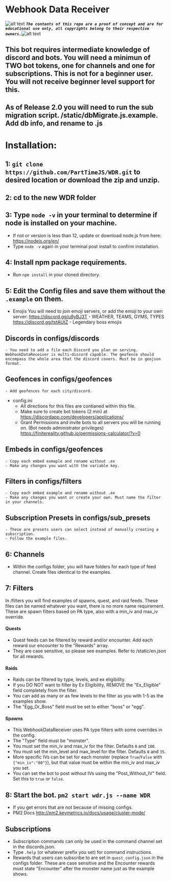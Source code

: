 <!-- define variables -->
[1.1]: http://i.imgur.com/M4fJ65n.png (ATTENTION)

# Webhook Data Receiver

![alt text][1.1] <strong><em>`The contents of this repo are a proof of concept and are for educational use only, all copyrights belong to their respective owners.`</em></strong>![alt text][1.1]<br/>

## This bot requires intermediate knowledge of discord and bots. You will need a minimun of TWO bot tokens, one for channels and one for subscriptions. This is **not** for a beginner user. You will not receive beginner level support for this.

## As of Release 2.0 you will need to run the sub migration script. /static/dbMigrate.js.example. Add db info, and rename to .js

# Installation:
## 1: `git clone https://github.com/PartTimeJS/WDR.git` to desired location or download the zip and unzip.

## 2: cd to the new WDR folder

## 3: Type `node -v` in your terminal to determine if node is installed on your machine.
  - If not or version is less than 12, update or download node.js from here: https://nodejs.org/en/
  - Type `node -v` again in your terminal post install to confirm installation.

## 4: Install npm package requirements.
  - Run `npm install` in your cloned directory.

## 5: Edit the Config files and save them without the `.example` on them.
  - Emojis
    You will need to join emoji servers, or add the emoji to your own server:
      https://discord.gg/u9yBJ3T - WEATHER, TEAMS, GYMS, TYPES
      https://discord.gg/tstAUtZ - Legendary boss emojis
## Discords in configs/discords
    - You need to add a file each Discord you plan on serving. WebhookDataReceiver is multi-discord capable. The geofence should encompass the whole area that the discord covers. Must be in geojson format.
## Geofences in configs/geofences
    - Add geofences for each city/discord.
  - config.ini
      - All directions for this files are contianed within this file.
      - Make sure to create bot tokens (2 min) at https://discordapp.com/developers/applications/
      - Grant Permissions and invite bots to all servers you will be running on. (Bot needs administrator privileges) https://finitereality.github.io/permissions-calculator/?v=0

## Embeds in configs/geofences
    - Copy each embed exmaple and rename without .ex
    - Make any changes you want with the variable key.

## Filters in configs/filters
    - Copy each embed example and rename without .ex
    - Make any changes you want or create your own. Must name the filter in your channels.

## Subscription Presets in configs/sub_presets
    - These are presets users can select instead of manually creating a subscription.
    - Follow the example files.

## 6: Channels
   - Within the configs folder, you will have folders for each type of feed channel. Create files identical to the examples.

## 7: Filters
  In /filters you will find examples of spawns, quest, and raid feeds. These files can be named whatever you want, there is no more name requirement. These are spawn filters based on PA type, also with a min_iv and max_iv override.

  #### Quests
   - Quest feeds can be filtered by reward and/or encounter. Add each reward our encounter to the "Rewards" array.
   - They are case sensitive, so please see examples. Refer to /static/en.json for all rewards.

  #### Raids
   - Raids can be filtered by type, levels, and ex eligibility.
   - If you DO NOT want to filter by Ex Eligibility, REMOVE the "Ex_Eligible" field completely from the filter.
   - You can add as many or as few levels to the filter as you with 1-5 as the examples show.
   - The "Egg_Or_Boss" field must be set to either "boss" or "egg".

  #### Spawns
   - This WebhookDataReceiver uses PA type filters with some overrides in the config.
   - The "Type" field must be "monster".
   - You must set the min_iv and max_iv for the filter. Defaults `0` and `100`.
   - You must set the min_level and max_level for the filter. Defaults `0` and `35`.
   - More specific IVs can be set for each monster (replace `True`/`False` with `{"min_iv":"80"}`), but that value must be within the min_iv and max_iv you set.
   - You can set the bot to post without IVs using the "Post_Without_IV" field. Set this to `true` or `false`.

## 8: Start the bot. `pm2 start wdr.js --name WDR`
  - If you get errors that are not because of missing configs.
  - PM2 Docs http://pm2.keymetrics.io/docs/usage/cluster-mode/

## Subscriptions
- Subscription commands can only be used in the command channel set in the discords.json.
- Type `.help` (or whatever prefix you set) for command instructions.
- Rewards that users can subscribe to are set in `quest_config.json` in the configs folder. These are case sensitive and the Encounter rewards must state "Encounter" after the monster name just as the example shows.
